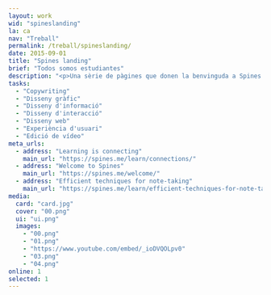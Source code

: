 ```yaml
---
layout: work
wid: "spineslanding"
la: ca
nav: "Treball"
permalink: /treball/spineslanding/
date: 2015-09-01
title: "Spines landing"
brief: "Todos somos estudiantes"
description: "<p>Una sèrie de pàgines que donen la benvinguda a Spines i expliquen <a href='https://spines.me/es/welcome/'>la seva filosofia</a>, els <a href='https://spines.me/es/learn/connections/'>motius per utilitzar l'aplicació</a> i algunes <a href='https://spines.me/es/learn/efficient-techniques-for-note-taking/'>tècniques eficaces de presa de notes</a> que qualsevol persona pot posar en pràctica.</p>"
tasks:
  - "Copywriting"
  - "Disseny gràfic"
  - "Disseny d'informació"
  - "Disseny d'interacció"
  - "Disseny web"
  - "Experiència d'usuari"
  - "Edició de vídeo"
meta_urls:
  - address: "Learning is connecting"
    main_url: "https://spines.me/learn/connections/"
  - address: "Welcome to Spines"
    main_url: "https://spines.me/welcome/"
  - address: "Efficient techniques for note-taking"
    main_url: "https://spines.me/learn/efficient-techniques-for-note-taking/"
media:
  card: "card.jpg"
  cover: "00.png"
  ui: "ui.png"
  images:
    - "00.png"
    - "01.png"
    - "https://www.youtube.com/embed/_ioDVQOLpv0"
    - "03.png"
    - "04.png"
online: 1
selected: 1
---
```

